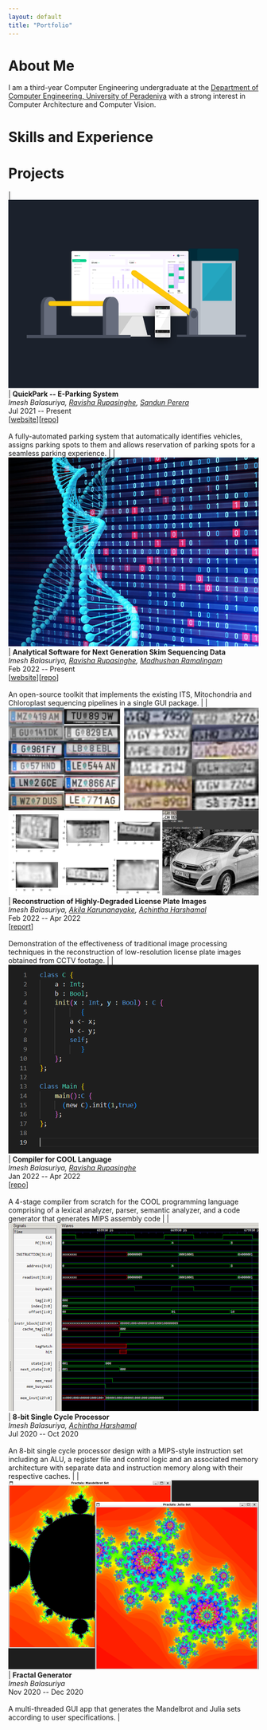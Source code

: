 ```yaml
---
layout: default
title: "Portfolio"
---
```



# About Me<a name="about"></a>

I am a third-year Computer Engineering undergraduate at the [Department of Computer Engineering, University of Peradeniya](http://www.ce.pdn.ac.lk) with a strong interest in Computer Architecture and Computer Vision.


# Skills and Experience<a name="skills"></a>




# Projects<a name="projects"></a>

| ![QuickPark](assets/img/quickpark.png) | **QuickPark -- E-Parking System**<br>*Imesh Balasuriya, [Ravisha Rupasinghe](https://github.com/RavishaHR), [Sandun Perera](https://github.com/sanduu19)*<br>Jul 2021 -- Present<br>[[website](https://cepdnaclk.github.io/e17-3yp-E-Parking-System)][[repo](https://github.com/cepdnaclk/e17-3yp-E-Parking-System)]<br><br>A fully-automated parking system that automatically identifies vehicles, assigns parking spots to them and allows reservation of parking spots for a seamless parking experience. |
| ![Skim Sequencing](assets/img/skim.png) | **Analytical Software for Next Generation Skim Sequencing Data**<br>*Imesh Balasuriya, [Ravisha Rupasinghe](https://github.com/RavishaHR), [Madhushan Ramalingam](https://github.com/DrMadhushan)*<br>Feb 2022 -- Present<br>[[website](https://cepdnaclk.github.io/e17-co328-Skim-Sequencing-Analysis/)][[repo](https://github.com/cepdnaclk/e17-co328-Skim-Sequencing-Analysis)]<br><br>An open-source toolkit that implements the existing ITS, Mitochondria and Chloroplast sequencing pipelines in a single GUI package. |
| ![License Plate Analyzer](assets/img/license.png) | **Reconstruction of Highly-Degraded License Plate Images**<br>*Imesh Balasuriya, [Akila Karunanayake](https://github.com/Akilax0), [Achintha Harshamal](https://github.com/AchinthaHarshamal)*<br>Feb 2022 -- Apr 2022<br>[[report]()]<br><br>Demonstration of the effectiveness of traditional image processing techniques in the reconstruction of low-resolution license plate images obtained from CCTV footage. |
| ![COOL Compiler](assets/img/compiler.png) | **Compiler for COOL Language**<br>*Imesh Balasuriya, [Ravisha Rupasinghe](https://github.com/RavishaHR)*<br>Jan 2022 -- Apr 2022<br>[[repo](https://github.com/ImeshBalasuriya/CO521-COOL-Compiler)]<br><br>A 4-stage compiler from scratch for the COOL programming language comprising of a lexical analyzer, parser, semantic analyzer, and a code generator that generates MIPS assembly code |
| ![8-bit Single-Cycle Processor](assets/img/processor.png) | **8-bit Single Cycle Processor**<br>*Imesh Balasuriya, [Achintha Harshamal](https://github.com/AchinthaHarshamal)*<br>Jul 2020 -- Oct 2020<br><br>An 8-bit single cycle processor design with a MIPS-style instruction set including an ALU, a register file and control logic and an associated memory architecture with separate data and instruction memory along with their respective caches. |
| ![Fractal Generator](assets/img/fractal.png) | **Fractal Generator**<br>*Imesh Balasuriya*<br>Nov 2020 -- Dec 2020<br><br>A multi-threaded GUI app that generates the Mandelbrot and Julia sets according to user specifications. |

